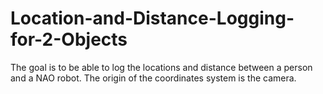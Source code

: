 # Location-and-Distance-Logging-for-2-Objects
The goal is to be able to log the locations and distance between a person and a NAO robot. The origin of the coordinates system is the camera.
